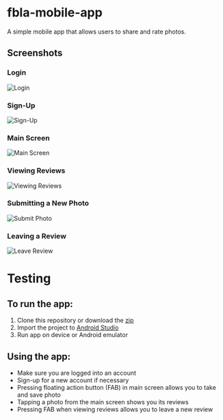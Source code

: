 # fbla-mobile-app
A simple mobile app that allows users to share and rate photos.

## Screenshots
### Login
![Login](/screenshots/login.png?raw=true "Login")
### Sign-Up
![Sign-Up](/screenshots/signup.png?raw=true "Sign-Up")
### Main Screen
![Main Screen](/screenshots/main.png?raw=true "Main Screen")
### Viewing Reviews
![Viewing Reviews](/screenshots/reviews.png?raw=true "Viewing Reviews")
### Submitting a New Photo
![Submit Photo](/screenshots/create-photo.png?raw=true "Submitting a New Photo")
### Leaving a Review
![Leave Review](/screenshots/create-review.png?raw=true "Leaving a Review")

# Testing

## To run the app: 
1. Clone this repository or download the [zip](https://github.com/IvonLiu/fbla-mobile-app/archive/master.zip)
2. Import the project to [Android Studio](http://developer.android.com/sdk/index.html)
3. Run app on device or Android emulator

## Using the app:
* Make sure you are logged into an account  
* Sign-up for a new account if necessary
* Pressing floating action button (FAB) in main screen allows you to take and save photo
* Tapping a photo from the main screen shows you its reviews
* Pressing FAB when viewing reviews allows you to leave a new review

